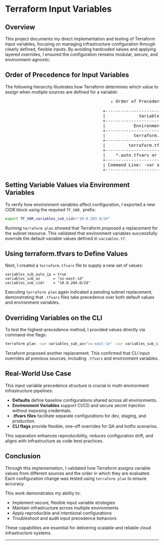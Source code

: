 # Terraform Input Variables

## Overview

This project documents my direct implementation and testing of Terraform input variables, focusing on managing infrastructure configuration through clearly defined, flexible inputs. By avoiding hardcoded values and applying layered overrides, I ensured the configuration remains modular, secure, and environment-agnostic.

## Order of Precedence for Input Variables

The following hierarchy illustrates how Terraform determines which value to assign when multiple sources are defined for a variable:

<pre>
                                         ↓ Order of Precedence (Lowest to Highest)

                                      +---------------------------------------------+
                                      |             Variable defaults               |
                                      +---------------------------------------------+
                                      |           Environment Variables             |
                                      +---------------------------------------------+
                                      |           terraform.tfvars file             |
                                      +---------------------------------------------+
                                      |         terraform.tfvars.json file          |
                                      +---------------------------------------------+
                                      |    *.auto.tfvars or *.auto.tfvars.json      |
                                      +---------------------------------------------+
                                      | Command Line: -var and --var-file (Highest) |
                                      +---------------------------------------------+
</pre>

## Setting Variable Values via Environment Variables

To verify how environment variables affect configuration, I exported a new CIDR block using the required `TF_VAR_` prefix:

```bash
export TF_VAR_variables_sub_cidr="10.0.203.0/24"
```

Running `terraform plan` showed that Terraform proposed a replacement for the subnet resource. This validated that environment variables successfully override the default variable values defined in `variables.tf`.

## Using terraform.tfvars to Define Values

Next, I created a `terraform.tfvars` file to supply a new set of values:

```hcl
variables_sub_auto_ip = true
variables_sub_az      = "us-east-1d"
variables_sub_cidr    = "10.0.204.0/24"
```

Executing `terraform plan` again indicated a pending subnet replacement, demonstrating that `.tfvars` files take precedence over both default values and environment variables.

## Overriding Variables on the CLI

To test the highest-precedence method, I provided values directly via command-line flags:

```bash
terraform plan -var variables_sub_az="us-east-1e" -var variables_sub_cidr="10.0.205.0/24"
```

Terraform proposed another replacement. This confirmed that CLI input overrides all previous sources, including `.tfvars` and environment variables.

## Real-World Use Case

This input variable precedence structure is crucial in multi-environment infrastructure pipelines:

- **Defaults** define baseline configurations shared across all environments.
- **Environment Variables** support CI/CD and secure secret injection without exposing credentials.
- **.tfvars files** facilitate separate configurations for dev, staging, and production.
- **CLI flags** provide flexible, one-off overrides for QA and hotfix scenarios.

This separation enhances reproducibility, reduces configuration drift, and aligns with infrastructure as code best practices.

## Conclusion

Through this implementation, I validated how Terraform assigns variable values from different sources and the order in which they are evaluated. Each configuration change was tested using `terraform plan` to ensure accuracy.

This work demonstrates my ability to:

- Implement secure, flexible input variable strategies
- Maintain infrastructure across multiple environments
- Apply reproducible and intentional configurations
- Troubleshoot and audit input precedence behaviors

These capabilities are essential for delivering scalable and reliable cloud infrastructure systems.

---
